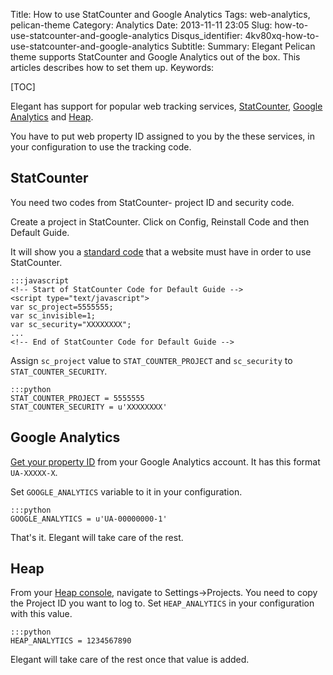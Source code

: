 Title: How to use StatCounter and Google Analytics
Tags: web-analytics, pelican-theme
Category: Analytics
Date: 2013-11-11 23:05
Slug: how-to-use-statcounter-and-google-analytics
Disqus_identifier: 4kv80xq-how-to-use-statcounter-and-google-analytics
Subtitle:
Summary: Elegant Pelican theme supports StatCounter and Google Analytics out of the box. This articles describes how to set them up.
Keywords:

[TOC]

Elegant has support for popular web tracking services,
[StatCounter](http://statcounter.com/), [Google
Analytics](http://www.google.com/analytics/) and [Heap](https://heapanalytics.com/).

You have to put web property ID assigned to you by the these services, in your
configuration to use the tracking code.

## StatCounter

You need two codes from StatCounter- project ID and security code.

Create a project in StatCounter. Click on Config, Reinstall Code and then
Default Guide.

It will show you a [standard
code](http://statcounter.com/support/knowledge-base/14/)
that a website must have in order to use StatCounter.

    :::javascript
    <!-- Start of StatCounter Code for Default Guide -->
    <script type="text/javascript">
    var sc_project=5555555;
    var sc_invisible=1;
    var sc_security="XXXXXXXX";
    ...
    <!-- End of StatCounter Code for Default Guide -->

Assign `sc_project` value to `STAT_COUNTER_PROJECT` and `sc_security` to `STAT_COUNTER_SECURITY`.

    :::python
    STAT_COUNTER_PROJECT = 5555555
    STAT_COUNTER_SECURITY = u'XXXXXXXX'

## Google Analytics

[Get your property
ID](https://support.google.com/analytics/answer/1032385?hl=en) from your Google
Analytics account. It has this format `UA-XXXXX-X`.

Set `GOOGLE_ANALYTICS` variable to it in your configuration.

    :::python
    GOOGLE_ANALYTICS = u'UA-00000000-1'

That's it. Elegant will take care of the rest.

## Heap

From your [Heap console](https://heapanalytics.com/app/account), navigate to
Settings->Projects. You need to copy the Project ID you want to log to.
Set `HEAP_ANALYTICS` in your configuration with this value.

    :::python
    HEAP_ANALYTICS = 1234567890

Elegant will take care of the rest once that value is added.
